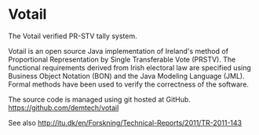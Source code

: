 Votail
======

The Votail verified PR-STV tally system.

Votail is an open source Java implementation of Ireland's method of
Proportional Representation by Single Transferable Vote (PRSTV). The
functional requirements derived from Irish electoral law are specified
using Business Object Notation (BON) and the Java Modeling Language
(JML). Formal methods have been used to verify the correctness of the
software.

The source code is managed using git hosted at GitHub.
  https://github.com/demtech/votail
 
See also http://itu.dk/en/Forskning/Technical-Reports/2011/TR-2011-143